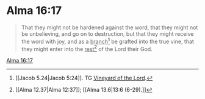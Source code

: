 # Alma 16:17

> That they might not be hardened against the word, that they might not be unbelieving, and go on to destruction, but that they might receive the word with joy, and as a <u>branch</u>[^a] be grafted into the true vine, that they might enter into the <u>rest</u>[^b] of the Lord their God.

[Alma 16:17](https://www.churchofjesuschrist.org/study/scriptures/bofm/alma/16?lang=eng&id=p17#p17)


[^a]: [[Jacob 5.24|Jacob 5:24]]. TG [Vineyard of the Lord](https://www.churchofjesuschrist.org/study/scriptures/tg/vineyard-of-the-lord?lang=eng).
[^b]: [[Alma 12.37|Alma 12:37]]; [[Alma 13.6|13:6 (6-29).]]
